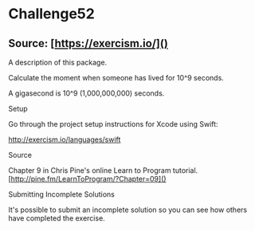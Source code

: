 # Challenge52

## Source: [https://exercism.io/]()

A description of this package.

Calculate the moment when someone has lived for 10^9 seconds.

A gigasecond is 10^9 (1,000,000,000) seconds.

Setup

Go through the project setup instructions for Xcode using Swift:

http://exercism.io/languages/swift

Source

Chapter 9 in Chris Pine's online Learn to Program tutorial. [http://pine.fm/LearnToProgram/?Chapter=09]()

Submitting Incomplete Solutions

It's possible to submit an incomplete solution so you can see how others have completed the exercise.